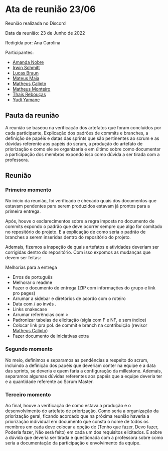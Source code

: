# Ata de reunião 23/06

Reunião realizada no Discord

Data da reunião: 23 de Junho de 2022

Redigida por: Ana Carolina

Participantes:
- [Amanda Nobre](https://github.com/AmandaNbr)
- [Irwin Schmitt](https://github.com/irwinschmitt)
- [Lucas Braun](https://github.com/lbvx)
- [Mateus Maia](https://github.com/mateusmaiamaia)
- [Matheus Calixto](https://github.com/matheuscvp) 
- [Matheus Monteiro](https://github.com/matheusyanmonteiro)
- [Thaís Rebouças](https://github.com/thais-ra)
- [Yudi Yamane](https://github.com/yudi-azvd)

## Pauta da reunião

A reunião se baseou na verificação dos artefatos que foram concluídos por cada participante, Explicação dos padrões de commits e branches, a definição de papéis e datas das sprints que são pertinentes ao scrum e as dúvidas referente aos papéis do scrum, a produção do artefato de priorização e como ele se organizaria e em último sobre como documentar a participação dos membros expondo isso como dúvida a ser tirada com a professora.

## Reunião

### Primeiro momento
No início da reunião, foi verificado e checado quais dos documentos que estavam pendentes para serem produzidos estavam já prontos para a primeira entrega. 

Após, houve o esclarecimentos sobre a regra imposta no documento de commits expondo o padrão que deve ocorrer sempre que algo for comitado no repositório do projeto. E a explicação de como seria o padrão de branches a serem inseridas dentro do repositório do projeto.

Ademais, fizemos a inspeção de quais artefatos e atividades deveriam ser corrigidas dentro do repositório. Com isso expomos as mudanças que devem ser feitas:

Melhorias para a entrega

- Erros de português
- Melhorar o readme
- Fazer o documento de entrega (ZIP com informações do grupo e link pro pages)
- Arrumar a sidebar e  diretórios de acordo com o roteiro
- Data com / ao invés .
- Links snakecase
- Arrumar referências com >
- Padronizar tabelas de elicitação (sigla com F e NF, e sem índice)
- Colocar link pra pol. de commit e branch na contribuição (revisor [Matheus Calixto](https://github.com/matheuscvp))
- Fazer documento de iniciativas extra


### Segundo momento
No meio, definimos e separamos as pendências a respeito do scrum, incluindo a definição dos papéis que deveriam conter na equipe e a data das sprints, se deveria e quem faria a configuração da millestone. Ademais, separamos algumas dúvidas referentes aos papéis que a equipe deveria ter e a quantidade referente ao Scrum Master.

### Terceiro momento
Ao final, houve a verificação de como estava a produção e o desenvolvimento do artefato de priorização. Como seria a organização da priorização geral, ficando acordado que na próxima reunião haveria a priorização individual em documento que consta o nome de todos os membros em cada deve colocar a opção de (Tenho que fazer, Devo fazer, Poderia fazer, Não será feito) em cada um dos requisitos elicitados. E sobre a dúvida que deveria ser tirada e questionada com a professora sobre como seria a documentação da participação e envolvimento da equipe.